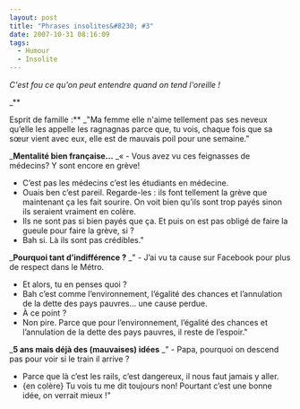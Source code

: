 ```yaml
---
layout: post
title: "Phrases insolites&#8230; #3"
date: 2007-10-31 08:16:09
tags:
  - Humour
  - Insolite
---
```


_C'est fou ce qu'on peut entendre quand on tend l'oreille&nbsp;!_

_**<!-- more -->

Esprit de famille&nbsp;:**
_"Ma femme elle n'aime tellement pas ses neveux qu’elle les appelle les ragnagnas parce que, tu vois, chaque fois que sa sœur vient avec eux, elle est de mauvais poil pour une semaine."

_**Mentalité bien française&#8230;**
_«&nbsp;- Vous avez vu ces feignasses de médecins? Y sont encore en grève!
- C’est pas les médecins c’est les étudiants en médecine.
- Ouais ben c’est pareil. Regarde-les&nbsp;: ils font tellement la grève que maintenant ça les fait sourire. On voit bien qu’ils sont trop payés sinon ils seraient vraiment en colère.
- Ils ne sont pas si bien payés que ça. Et puis on est pas obligé de faire la gueule pour faire la grève, si&nbsp;?
- Bah si. Là ils sont pas crédibles."

_**Pourquoi tant d’indifférence&nbsp;?**
_" - J’ai vu ta cause sur Facebook pour plus de respect dans le Métro.
- Et alors, tu en penses quoi&nbsp;?
- Bah c’est comme l’environnement, l’égalité des chances et l’annulation de la dette des pays pauvres&#8230; une cause perdue.
- À ce point&nbsp;?
- Non pire. Parce que pour l’environnement, l’égalité des chances et l’annulation de la dette des pays pauvres, il reste de l’espoir."

_**5 ans mais déjà des (mauvaises) idées**
_" - Papa, pourquoi on descend pas pour voir si le train il arrive&nbsp;?
- Parce que là c’est les rails, c’est dangereux, il nous faut jamais y aller.
- {en colère} Tu vois tu me dit toujours non! Pourtant c’est une bonne idée, on verrait mieux&nbsp;!"